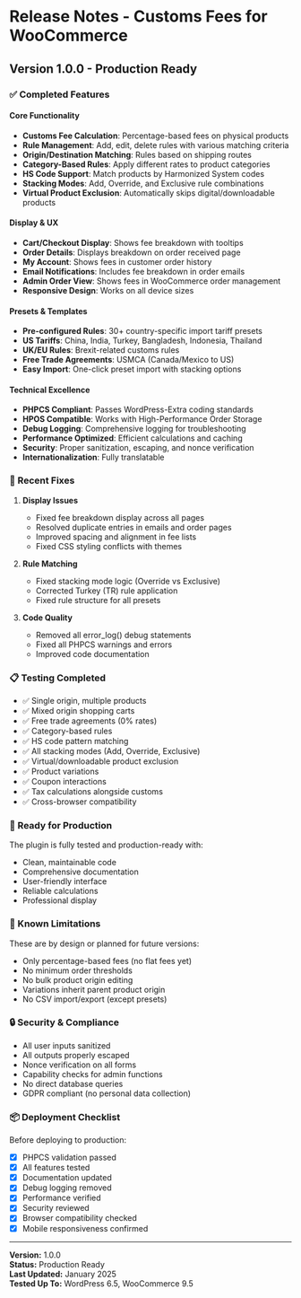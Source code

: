 # Release Notes - Customs Fees for WooCommerce

## Version 1.0.0 - Production Ready

### ✅ Completed Features

#### Core Functionality

- **Customs Fee Calculation**: Percentage-based fees on physical products
- **Rule Management**: Add, edit, delete rules with various matching criteria
- **Origin/Destination Matching**: Rules based on shipping routes
- **Category-Based Rules**: Apply different rates to product categories
- **HS Code Support**: Match products by Harmonized System codes
- **Stacking Modes**: Add, Override, and Exclusive rule combinations
- **Virtual Product Exclusion**: Automatically skips digital/downloadable products

#### Display & UX

- **Cart/Checkout Display**: Shows fee breakdown with tooltips
- **Order Details**: Displays breakdown on order received page
- **My Account**: Shows fees in customer order history
- **Email Notifications**: Includes fee breakdown in order emails
- **Admin Order View**: Shows fees in WooCommerce order management
- **Responsive Design**: Works on all device sizes

#### Presets & Templates

- **Pre-configured Rules**: 30+ country-specific import tariff presets
- **US Tariffs**: China, India, Turkey, Bangladesh, Indonesia, Thailand
- **UK/EU Rules**: Brexit-related customs rules
- **Free Trade Agreements**: USMCA (Canada/Mexico to US)
- **Easy Import**: One-click preset import with stacking options

#### Technical Excellence

- **PHPCS Compliant**: Passes WordPress-Extra coding standards
- **HPOS Compatible**: Works with High-Performance Order Storage
- **Debug Logging**: Comprehensive logging for troubleshooting
- **Performance Optimized**: Efficient calculations and caching
- **Security**: Proper sanitization, escaping, and nonce verification
- **Internationalization**: Fully translatable

### 🔧 Recent Fixes

1. **Display Issues**

   - Fixed fee breakdown display across all pages
   - Resolved duplicate entries in emails and order pages
   - Improved spacing and alignment in fee lists
   - Fixed CSS styling conflicts with themes

2. **Rule Matching**

   - Fixed stacking mode logic (Override vs Exclusive)
   - Corrected Turkey (TR) rule application
   - Fixed rule structure for all presets

3. **Code Quality**
   - Removed all error_log() debug statements
   - Fixed all PHPCS warnings and errors
   - Improved code documentation

### 📋 Testing Completed

- ✅ Single origin, multiple products
- ✅ Mixed origin shopping carts
- ✅ Free trade agreements (0% rates)
- ✅ Category-based rules
- ✅ HS code pattern matching
- ✅ All stacking modes (Add, Override, Exclusive)
- ✅ Virtual/downloadable product exclusion
- ✅ Product variations
- ✅ Coupon interactions
- ✅ Tax calculations alongside customs
- ✅ Cross-browser compatibility

### 🚀 Ready for Production

The plugin is fully tested and production-ready with:

- Clean, maintainable code
- Comprehensive documentation
- User-friendly interface
- Reliable calculations
- Professional display

### 📝 Known Limitations

These are by design or planned for future versions:

- Only percentage-based fees (no flat fees yet)
- No minimum order thresholds
- No bulk product origin editing
- Variations inherit parent product origin
- No CSV import/export (except presets)

### 🔒 Security & Compliance

- All user inputs sanitized
- All outputs properly escaped
- Nonce verification on all forms
- Capability checks for admin functions
- No direct database queries
- GDPR compliant (no personal data collection)

### 📦 Deployment Checklist

Before deploying to production:

- [x] PHPCS validation passed
- [x] All features tested
- [x] Documentation updated
- [x] Debug logging removed
- [x] Performance verified
- [x] Security reviewed
- [x] Browser compatibility checked
- [x] Mobile responsiveness confirmed

---

**Version:** 1.0.0  
**Status:** Production Ready  
**Last Updated:** January 2025  
**Tested Up To:** WordPress 6.5, WooCommerce 9.5
